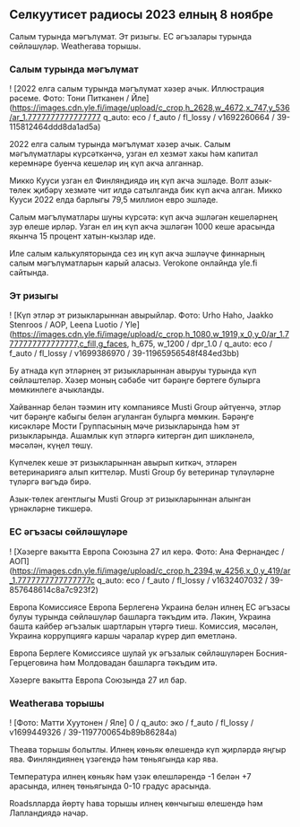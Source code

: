 ## Селкуутисет радиосы 2023 елның 8 ноябре

Салым турында мәгълүмат. Эт ризыгы. ЕС әгъзалары турында сөйләшүләр. Weatherава торышы.

### Салым турында мәгълүмат

! [2022 елга салым турында мәгълүмат хәзер ачык. Иллюстрация рәсеме. Фото: Тони Питканен / Йле] (https://images.cdn.yle.fi/image/upload/c_crop,h_2628,w_4672,x_747,y_536/ar_1.7777777777777777 q_auto: eco / f_auto / fl_lossy / v1692260664 / 39-115812464ddd8da1ad5a)

2022 елга салым турында мәгълүмат хәзер ачык. Салым мәгълүматлары күрсәткәнчә, узган ел хезмәт хакы һәм капитал керемнәре буенча кешеләр иң күп акча алганнар.

Микко Кууси узган ел Финляндиядә иң күп акча эшләде. Волт азык-төлек җибәрү хезмәте чит илдә сатылганда бик күп акча алган. Микко Кууси 2022 елда барлыгы 79,5 миллион евро эшләде.

Салым мәгълүматлары шуны күрсәтә: күп акча эшләгән кешеләрнең зур өлеше ирләр. Узган ел иң күп акча эшләгән 1000 кеше арасында якынча 15 процент хатын-кызлар иде.

Иле салым калькуляторында сез иң күп акча эшләүче финнарның салым мәгълүматларын карый аласыз. Verokone онлайнда yle.fi сайтында.

### Эт ризыгы

! [Күп этләр эт ризыкларыннан авырыйлар. Фото: Urho Haho, Jaakko Stenroos / AOP, Leena Luotio / Yle] (https://images.cdn.yle.fi/image/upload/c_crop,h_1080,w_1919,x_0,y_0/ar_1.7777777777777777,c_fill,g_faces, h_675, w_1200 / dpr_1.0 / q_auto: eco / f_auto / fl_lossy / v1699386970 / 39-11965956548f484ed3bb)

Бу атнада күп этләрнең эт ризыкларыннан авыруы турында күп сөйләштеләр. Хәзер моның сәбәбе чит бәрәңге бөртеге булырга мөмкинлеге ачыкланды.

Хайваннар белән тәэмин итү компаниясе Musti Group әйтүенчә, этләр чит бәрәңге кабыгы белән агуланган булырга мөмкин. Бәрәңге кисәкләре Мости Группасының мәче ризыкларында һәм эт ризыкларында. Ашамлык күп этләргә китергән дип шикләнелә, мәсәлән, күңел төшү.

Күпчелек кеше эт ризыкларыннан авырып киткәч, этләрен ветеринариягә алып киттеләр. Musti Group бу ветеринар түләүләрне түләргә вәгъдә бирә.

Азык-төлек агентлыгы Musti Group эт ризыкларыннан алынган үрнәкләрне тикшерә.

### ЕС әгъзасы сөйләшүләре

! [Хәзерге вакытта Европа Союзына 27 ил керә. Фото: Ана Фернандес / АОП] (https://images.cdn.yle.fi/image/upload/c_crop,h_2394,w_4256,x_0,y_419/ar_1.7777777777777777c q_auto: eco / f_auto / fl_lossy / v1632407032 / 39-857648614c8a7c923f2)

Европа Комиссиясе Европа Берлегенә Украина белән илнең ЕС әгъзасы булуы турында сөйләшүләр башларга тәкъдим итә. Ләкин, Украина башта кайбер әгъзалык шартларын үтәргә тиеш. Комиссия, мәсәлән, Украина коррупциягә каршы чаралар күрер дип өметләнә.

Европа Берлеге Комиссиясе шулай ук әгъзалык сөйләшүләрен Босния-Герцеговина һәм Молдовадан башларга тәкъдим итә.

Хәзерге вакытта Европа Союзында 27 ил бар.

### Weatherава торышы

! [Фото: Матти Хуутонен / Яле] 0 / q_auto: эко / f_auto / fl_lossy / v1699449326 / 39-1197700654b89b86284a)

Theава торышы болытлы. Илнең көньяк өлешендә күп җирләрдә яңгыр ява. Финляндиянең үзәгендә һәм төньягында кар ява.

Температура илнең көньяк һәм үзәк өлешләрендә -1 белән +7 арасында, илнең төньягында 0-10 градус арасында.

Roadsлларда йөртү һава торышы илнең көнчыгыш өлешендә һәм Лапландиядә начар.